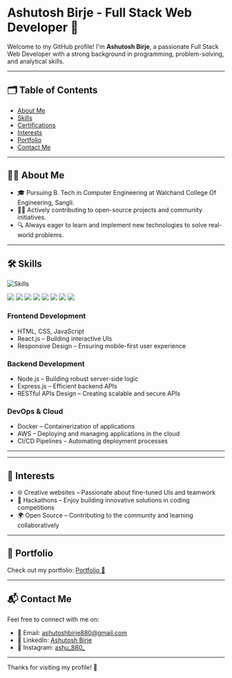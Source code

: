 # Ashutosh Birje - Full Stack Web Developer 👋

<!--![Banner](https://github.com/Atharva1213/Atharva1213/blob/main/assets/banner.png)-->

Welcome to my GitHub profile! I'm **Ashutosh Birje**, a passionate Full Stack Web Developer with a strong background in programming, problem-solving, and analytical skills.

---

## 🗂 Table of Contents
- [About Me](#-about-me)
- [Skills](#-skills)
- [Certifications](#-certifications)
- [Interests](#-interests)
- [Portfolio](#-portfolio)
- [Contact Me](#-contact-me)

---

## 👨‍💻 About Me
- 🎓 Pursuing B. Tech in Computer Engineering at Walchand College Of Engineering, Sangli.
- 👨‍💻 Actively contributing to open-source projects and community initiatives.
- 🔍 Always eager to learn and implement new technologies to solve real-world problems.

---

## 🛠 Skills

![Skills](https://img.shields.io/badge/Skills-FullStack-blue?style=for-the-badge)

<p align="left">
  <img src="https://img.shields.io/badge/HTML5-E34F26?style=for-the-badge&logo=html5&logoColor=white" />
  <img src="https://img.shields.io/badge/CSS3-1572B6?style=for-the-badge&logo=css3&logoColor=white" />
  <img src="https://img.shields.io/badge/JavaScript-F7DF1E?style=for-the-badge&logo=javascript&logoColor=black" />
  <img src="https://img.shields.io/badge/React-61DAFB?style=for-the-badge&logo=react&logoColor=black" />
  <img src="https://img.shields.io/badge/Node.js-339933?style=for-the-badge&logo=nodedotjs&logoColor=white" />
  <img src="https://img.shields.io/badge/Golang-00ADD8?style=for-the-badge&logo=go&logoColor=white" />
  <img src="https://img.shields.io/badge/Docker-2496ED?style=for-the-badge&logo=docker&logoColor=white" />
  <img src="https://img.shields.io/badge/AWS-232F3E?style=for-the-badge&logo=amazonaws&logoColor=white" />
</p>

### Frontend Development
- HTML, CSS, JavaScript
- React.js – Building interactive UIs
- Responsive Design – Ensuring mobile-first user experience

### Backend Development
- Node.js – Building robust server-side logic
- Express.js – Efficient backend APIs
- RESTful APIs Design – Creating scalable and secure APIs

### DevOps & Cloud
- Docker – Containerization of applications
- AWS – Deploying and managing applications in the cloud
- CI/CD Pipelines – Automating deployment processes

---
<!--
## 📜 Certifications
- ✅ JavaScript, NodeJS, MERN Full Stack Guide
- ✅ Spoken Tutorial C and Java certifications from IIT
-->
---

## 🎯 Interests
- 🌐 Creative websites – Passionate about fine-tuned UIs and teamwork
- 🧠 Hackathons – Enjoy building innovative solutions in coding competitions
- 🌍 Open Source – Contributing to the community and learning collaboratively

---

## 📁 Portfolio
Check out my portfolio:  [Portfolio 🔗](https://ashutoshbirje.github.io/Protfolio_2/)

---

## 📬 Contact Me

Feel free to connect with me on:

- 📧 Email: [ashutoshbirje880@gmail.com](mailto:ashutoshbirje880@gmail.com)
- 🔗 LinkedIn: [Ashutosh Birje](https://www.linkedin.com/in/ashutosh-birje-246453263/)
- 🔗 Instagram: [ashu_880_](https://www.instagram.com/ashu_880_/)


---

Thanks for visiting my profile! 🚀


<!--
**Ashutoshbirje/Ashutoshbirje** is a ✨ _special_ ✨ repository because its `README.md` (this file) appears on your GitHub profile.

Here are some ideas to get you started:

- 🔭 I’m currently working on ...
- 🌱 I’m currently learning ...
- 👯 I’m looking to collaborate on ...
- 🤔 I’m looking for help with ...
- 💬 Ask me about ...
- 📫 How to reach me: ...
- 😄 Pronouns: ...
- ⚡ Fun fact: ...
-->
